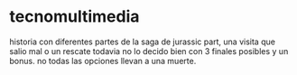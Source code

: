 # tecnomultimedia
historia con diferentes partes de la saga de jurassic part, una visita que salio mal o un rescate todavia no lo decido bien con 3 finales posibles y un bonus. no todas las opciones llevan a una muerte.
